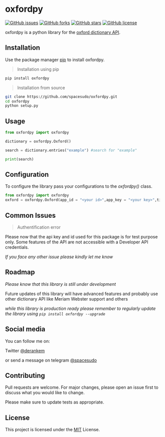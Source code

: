 
# oxfordpy
[![GitHub issues](https://img.shields.io/github/issues/spacesudo/oxfordpy)](https://github.com/spacesudo/oxfordpy/issues)
[![GitHub forks](https://img.shields.io/github/forks/spacesudo/oxfordpy)](https://github.com/spacesudo/oxfordpy/network)
[![GitHub stars](https://img.shields.io/github/stars/spacesudo/oxfordpy)](https://github.com/spacesudo/oxfordpy/stargazers)
[![GitHub license](https://img.shields.io/github/license/spacesudo/oxfordpy)](https://github.com/spacesudo/oxfordpy/blob/master/LICENSE.txt)

oxfordpy is a python library for the [oxford dictionary API](https://developer.oxforddictionaries.com/).


## Installation

Use the package manager [pip](https://pip.pypa.io/en/stable/) to install oxfordpy.

>Installation using pip

```bash
pip install oxfordpy
```
>Installation from source

```bash
git clone https://github.com/spacesudo/oxfordpy.git
cd oxfordpy
python setup.py
```

## Usage

```python
from oxfordpy import oxfordpy

dictionary = oxfordpy.Oxford()

search = dictionary.entries("example") #search for "example"

print(search)

```

## Configuration
To configure the library pass your configurations to the *oxfordpy()* class.
```python
from oxfordpy import oxfordpy
oxford = oxfordpy.Oxford(app_id = "<your id>",app_key = "<your key>",timeout = (2,6)) #timeout should be a tuple
```

## Common Issues

>Authentification error

Please now that the api key and id used for this package is for test purpose only.
Some features of the API are not accessible with a Developer API credentials.

*If you face any other issue please kindly let me know*



## Roadmap
*Please know that this library is still under development*

Future updates of this library will have advanced features and probably use other dictionary API like Meriam Webster support and others

*while this library is production ready please remember to regularly update the library using ```pip install oxfordpy --upgrade```*

## Social media

You can follow me on:
 
Twitter [@derankem](https://twitter.com/derankem) 

or send a message on telegram [@spacesudo](https://t.me/spacesudo)
 

## Contributing
Pull requests are welcome. For major changes, please open an issue first to discuss what you would like to change.

Please make sure to update tests as appropriate.

## License
This project is licensed under the  [MIT](https://choosealicense.com/licenses/mit/) License. 
